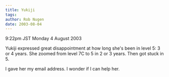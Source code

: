 ```yaml
---
title: Yukiji
tags: 
author: Rob Nugen
date: 2003-08-04
---
```


<p class=date>9:22pm JST Monday 4 August 2003</p>

<p>Yukiji expressed great disappointment at how long she's been in
level 5: 3 or 4 years.  She zoomed from level 7C to 5 in 2 or 3
years.  Then got stuck in 5.</p>

<p>I gave her my email address.  I wonder if I can help her.</p>
